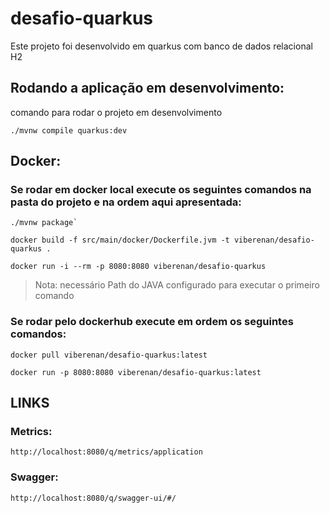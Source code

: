# desafio-quarkus

Este projeto foi desenvolvido em quarkus com banco de dados relacional H2

## Rodando a aplicação em desenvolvimento:

comando para rodar o projeto em desenvolvimento
```shell script
./mvnw compile quarkus:dev
```


## Docker:

### Se rodar em docker local execute os seguintes comandos na pasta do projeto e na ordem aqui apresentada: 

```shell script
./mvnw package`
```
```shell script
docker build -f src/main/docker/Dockerfile.jvm -t viberenan/desafio-quarkus .
```
```shell script
docker run -i --rm -p 8080:8080 viberenan/desafio-quarkus
```
> Nota: necessário Path do JAVA configurado para executar o primeiro comando 


### Se rodar pelo dockerhub execute em ordem os seguintes comandos: 
```shell script
docker pull viberenan/desafio-quarkus:latest
```
```shell script
docker run -p 8080:8080 viberenan/desafio-quarkus:latest
```


## LINKS

### Metrics:
`http://localhost:8080/q/metrics/application`

### Swagger:
`http://localhost:8080/q/swagger-ui/#/`

